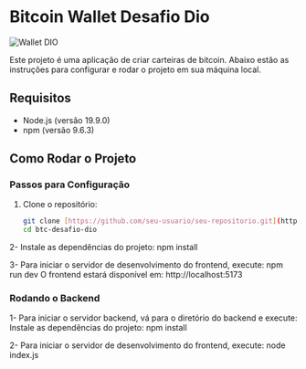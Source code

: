 # Bitcoin Wallet Desafio Dio

![Wallet DIO](https://github.com/user-attachments/assets/fd64d34a-0ce7-4284-bd1f-760033d986bb)



Este projeto é uma aplicação de criar carteiras de bitcoin. Abaixo estão as instruções para configurar e rodar o projeto em sua máquina local.

## Requisitos

- Node.js (versão 19.9.0)
- npm (versão 9.6.3)

## Como Rodar o Projeto

### Passos para Configuração

1. Clone o repositório:

   ```bash
   git clone [https://github.com/seu-usuario/seu-repositorio.git](https://github.com/jonesrasta/btc-wallet-      dio-desafio.git)
   cd btc-desafio-dio

2- Instale as dependências do projeto:
   npm install

3- Para iniciar o servidor de desenvolvimento do frontend, execute:
   npm run dev 
   O frontend estará disponível em: http://localhost:5173

### Rodando o Backend
1- Para iniciar o servidor backend, vá para o diretório do backend e execute:
   Instale as dependências do projeto:
   npm install

2- Para iniciar o servidor de desenvolvimento do frontend, execute:
   node index.js
